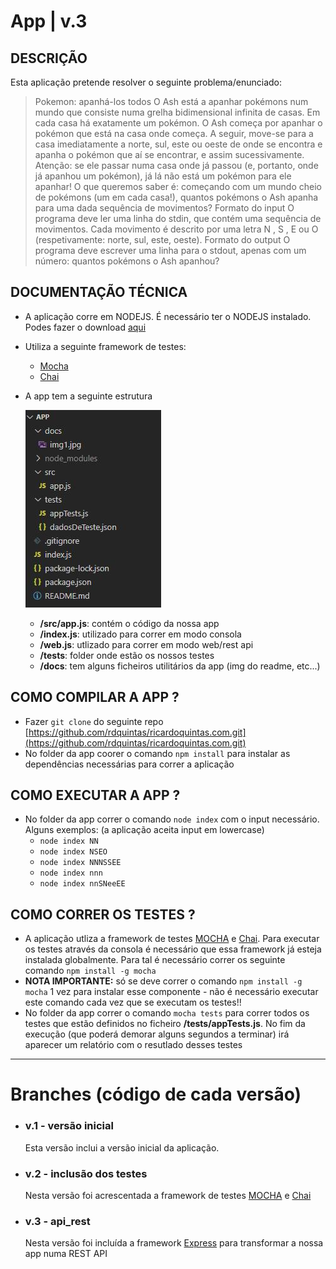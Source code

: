 # App | v.3

## DESCRIÇÃO
Esta aplicação pretende resolver o seguinte problema/enunciado:

  > Pokemon: apanhá-los todos
  > O Ash está a apanhar pokémons num mundo que consiste numa grelha bidimensional infinita de casas.
  > Em cada casa há exatamente um pokémon.
  > O Ash começa por apanhar o pokémon que está na casa onde começa. A seguir, move-se para a casa
  > imediatamente a norte, sul, este ou oeste de onde se encontra e apanha o pokémon que aí se encontrar,
  > e assim sucessivamente. Atenção: se ele passar numa casa onde já passou (e, portanto, onde já apanhou
  > um pokémon), já lá não está um pokémon para ele apanhar!
  > O que queremos saber é: começando com um mundo cheio de pokémons (um em cada casa!), quantos
  > pokémons o Ash apanha para uma dada sequência de movimentos?
  > Formato do input
  > O programa deve ler uma linha do stdin, que contém uma sequência de movimentos. Cada movimento é
  > descrito por uma letra N , S , E ou O (respetivamente: norte, sul, este, oeste).
  > Formato do output
  > O programa deve escrever uma linha para o stdout, apenas com um número: quantos pokémons o Ash
  > apanhou?

## DOCUMENTAÇÃO TÉCNICA
  - A aplicação corre em NODEJS. É necessário ter o NODEJS instalado. Podes fazer o download [aqui](https://nodejs.dev/)
  - Utiliza a seguinte framework de testes:
    - [Mocha](https://mochajs.org/)
    - [Chai](https://www.chaijs.com/) 
  - A app tem a seguinte estrutura

      ![](/docs/img1.jpg)

    - **/src/app.js**: contém o código da nossa app
    - **/index.js**: utilizado para correr em modo consola
    - **/web.js**: utlizado para correr em modo web/rest api
    - **/tests**: folder onde estão os nossos testes
    - **/docs**: tem alguns ficheiros utilitários da app (img do readme, etc...)


## COMO COMPILAR A APP ?
 - Fazer `git clone` do seguinte repo [https://github.com/rdquintas/ricardoquintas.com.git](https://github.com/rdquintas/ricardoquintas.com.git)
 - No folder da app coorer o comando `npm install` para instalar as dependências necessárias para correr a aplicação

## COMO EXECUTAR A APP ?
  - No folder da app correr o comando `node index` com o input necessário. Alguns exemplos: (a aplicação aceita input em lowercase)
    - `node index NN`
    - `node index NSEO`
    - `node index NNNSSEE`
    - `node index nnn`
    - `node index nnSNeeEE`


## COMO CORRER OS TESTES ?
  - A aplicação utliza a framework de testes [MOCHA](https://mochajs.org/) e [Chai](https://www.chaijs.com/). Para executar os testes através da consola é necessário que essa framework já esteja instalada globalmente.  Para tal é necessário correr os seguinte comando `npm install -g mocha`
  - **NOTA IMPORTANTE:** só se deve correr o comando `npm install -g mocha` 1 vez para instalar esse componente - não é necessário executar este comando cada vez que se executam os testes!!
 - No folder da app correr o comando `mocha tests` para correr todos os testes que estão definidos no ficheiro **/tests/appTests.js**. No fim da execução (que poderá demorar alguns segundos a terminar) irá aparecer um relatório com o resutlado desses testes


---

# Branches (código de cada versão)
 - ### v.1 - versão inicial
   Esta versão inclui a versão inicial da aplicação.
 - ### v.2 - inclusão dos testes
   Nesta versão foi acrescentada a framework de testes [MOCHA](https://mochajs.org/) e [Chai](https://www.chaijs.com/) 
 - ### v.3 - api_rest
   Nesta versão foi incluída a framework [Express](https://expressjs.com/) para transformar a nossa app numa REST API
